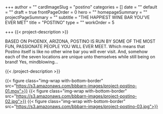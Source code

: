 +++
author = ""
cardImageSlug = "postino"
categories = []
date = ""
default = ""
draft = true
frontPageOrder = 0
hero = ""
homepageSummary = ""
projectPageSummary = ""
subtitle = "THE HAPPIEST WINE BAR YOU'VE EVER MET"
title = "POSTINO"
type = ""
workOrder = 5

+++
{{< project-description >}} <p>BASED ON PHOENIX, ARIZONA, POSTINO IS RUN BY SOME OF THE MOST FUN, PASSIONATE PEOPLE YOU WILL EVER MEET. Which means that Postino itself is like no other wine bar you will ever visit. And, somehow each of the seven locations are unique unto themselves while still being on brand! Yes, mindblowing...  </p> {{< /project-description >}}

<div class="project-item">

{{< figure class="img-wrap with-bottom-border" src="https://s3.amazonaws.com/bbbarn-images/project-postino-01.mov">}}
{{< figure class="img-wrap with-bottom-border" src="https://s3.amazonaws.com/bbbarn-images/project-postino-02.jpg">}}
{{< figure class="img-wrap with-bottom-border" src="https://s3.amazonaws.com/bbbarn-images/project-postino-03.jpg">}}